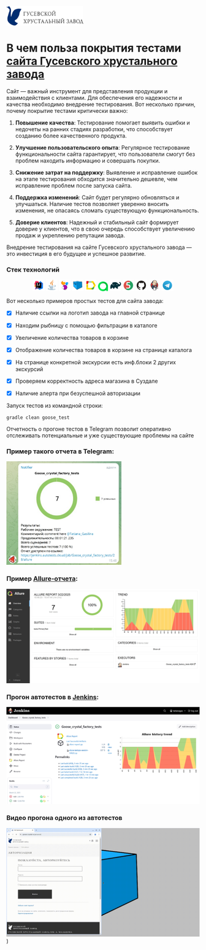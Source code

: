 <img src="/images/logotype.jpg" width="200" height="50">

# В чем польза покрытия тестами [сайта Гусевского хрустального завода](https://www.goose-crystal.ru/)

Сайт — важный инструмент для представления продукции и взаимодействия с клиентами. Для обеспечения его надежности и
качества необходимо внедрение тестирования.
Вот несколько причин, почему покрытие тестами критически важно:

1. **Повышение качества**: Тестирование помогает выявить ошибки и недочеты на ранних стадиях разработки, что
   способствует созданию более качественного продукта.

2. **Улучшение пользовательского опыта**: Регулярное тестирование функциональности сайта гарантирует, что пользователи
   смогут без проблем находить информацию и совершать покупки.

3. **Снижение затрат на поддержку**: Выявление и исправление ошибок на этапе тестирования обходится значительно дешевле,
   чем исправление проблем после запуска сайта.

4. **Поддержка изменений**: Сайт будет регулярно обновляться и улучшаться. Наличие тестов позволяет уверенно вносить
   изменения, не опасаясь сломать существующую функциональность.

5. **Доверие клиентов**: Надежный и стабильный сайт формирует доверие у клиентов, что в свою очередь способствует
   увеличению продаж и укреплению репутации завода.

Внедрение тестирования на сайте Гусевского хрустального завода — это инвестиция в его будущее и успешное развитие.

### Стек технологий

<p align="center">
<img width="6%" title="IntelliJ IDEA" src="icons/Intelij_IDEA.svg">
<img width="6%" title="Java" src="icons/Java.svg">
<img width="6%" title="Selenide" src="icons/Selenide.svg">
<img width="6%" title="Selenoid" src="icons/Selenoid.svg">
<img width="6%" title="Allure Report" src="icons/Allure_Report.svg">
<img width="5%" title="Allure TestOps" src="icons/AllureTestOps.svg">
<img width="6%" title="Gradle" src="icons/Gradle.svg">
<img width="6%" title="JUnit5" src="icons/JUnit5.svg">
<img width="6%" title="GitHub" src="icons/GitHub.svg">
<img width="6%" title="Jenkins" src="icons/Jenkins.svg">
<img width="6%" title="Telegram" src="icons/Telegram.svg">
</p>

Вот несколько примеров простых тестов для сайта завода:

- [x] Наличие ссылки на логотип завода на главной странице
- [x] Находим рыбницу с помощью фильтрации в каталоге
- [x] Увеличение количества товаров в корзине
- [x] Отображение количества товаров в корзине на странице каталога
- [x] На странице конкретной экскурсии есть инф.блоки 2 других экскурсий
- [x] Проверяем корректность адреса магазина в Суздале
- [x] Наличие алерта при безуспешной авторизации


Запуск тестов из командной строки:

```
gradle clean goose_test
```

Отчетность о прогоне тестов в Telegram позволит оперативно отслеживать потенциальные и уже существующие проблемы на
сайте

### Пример такого отчета в Telegram:

<img src="/images/report.jpg" width="300" height="270">

### Пример [Allure-отчета](https://jenkins.autotests.cloud/job/Goose_crystal_factory_tests/28/allure/):

<img src="/images/allure_report.jpg" width="600">

### Прогон автотестов в [Jenkins](https://jenkins.autotests.cloud/job/Goose_crystal_factory_tests/):

<img src="/images/jenkins.jpg" width="600">

### Видео прогона одного из автотестов

![animation.gif](animation/animation.gif))


